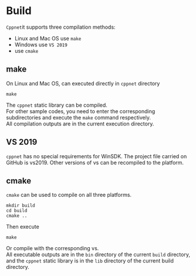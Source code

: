# Build

`Cppnet`it supports three compilation methods:
- Linux and Mac OS use `make`
- Windows use `VS 2019`
- use `cmake`

## make
On Linux and Mac OS, can executed directly in `cppnet` directory
```
make
```
The `cppnet` static library can be compiled.  
For other sample codes, you need to enter the corresponding subdirectories and execute the `make` command respectively.   
All compilation outputs are in the current execution directory.     

## VS 2019
`cppnet` has no special requirements for WinSDK. The project file carried on GitHub is vs2019. Other versions of vs can be recompiled to the platform.

## cmake
`cmake` can be used to compile on all three platforms.  
```
mkdir build
cd build
cmake ..
```
Then execute
```
make
```
Or compile with the corresponding vs.  
All executable outputs are in the `bin` directory of the current `build` directory, and the `cppnet` static library is in the `lib` directory of the current build directory.